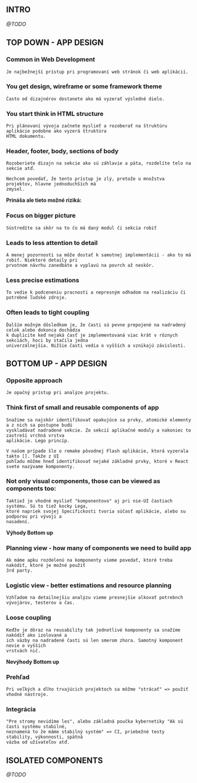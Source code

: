## INTRO
_@TODO_

## TOP DOWN - APP DESIGN

### Common in Web Development

	Je najbežnejší prístup pri programovaní web stránok či web aplikácií.

### You get design, wireframe or some framework theme

	Často od dizajnérov dostanete ako má vyzerať výsledné dielo.

###  You start think in HTML structure
	Pri plánovaní vývoja začnete myslieť a rozoberať na štruktúru aplikácie podobne ako vyzerá štruktúra
	HTML dokumentu.

### Header, footer, body, sections of body
	Rozoberiete dizajn na sekcie ako sú záhlavie a päta, rozdelíte telo na sekcie atď.

	Nechcem povedať, že tento prístup je zlý, pretože u množstva projektov, hlavne jednoduchších má
	zmysel.

**Prináša ale tieto možné riziká:**

### Focus on bigger picture
	Sústredíte sa skôr na to čo má daný modul či sekcia robiť
	
### Leads to less attention to detail
	A menej pozornosti sa môže dostať k samotnej implementácii - ako to má robiť. Niektoré detaily pri
	prvotnom návrhu zanedbáte a vyplavú na povrch až neskôr.
	
### Less precise estimations
	To vedie k podceneniu pracnosti a nepresným odhadom na realizáciu či potrebné ľudské zdroje.
	
### Often leads to tight coupling
	Ďalším možným dôsledkom je, že časti sú pevne prepojené na nadradený celok alebo dokonca dochádza
	k duplicite keď nejaká časť je implementovaná viac krát v rôznych sekciách, hoci by stačila jedna
	univerzálnejšia. Nižšie časti vedia o vyšších a vznikajú závislosti.

## BOTTOM UP - APP DESIGN

### Opposite approach
	Je opačný prístup pri analýze projektu.

### Think first of small and reusable components of app
	Snažime sa najskôr identifikovať opakujúce sa prvky, atomické elementy a z nich sa postupne budú
	vyskladávať nadradené sekcie. Zo sekcií aplikačné moduly a nakoniec to zastreší vrchná vrstva
	aplikácie. Lego princíp.
	
	V našom prípade šlo o remake pôvodnej Flash aplikácie, ktorá vyzerala takto []. Takže z UI
	pohľadu môžme hneď identifikovať nejaké základné prvky, ktoré v React svete nazývame komponenty.
	
### Not only visual components, those can be viewed as components too:
	Taktiež je vhodné myslieť "komponentovo" aj pri nie-UI častiach systému. Sú to tiež kocky Lega,
	ktoré napriek svojej špecifickosti tvoria súčasť aplikácie, alebo su podporou pri vývoji a
	nasadení.
	
**Výhody Bottom up**
	
### Planning view - how many of components we need to build app
	Ak máme apku rozdelenú na komponenty vieme povedať, ktoré treba nakódiť, ktoré je možné použiť
	3rd party.

### Logistic view - better estimations and resource planning
	Vzhľadom na detailnejšiu analýzu vieme presnejšie alkovať potrebnch vývojárov, testerov a čas.

### Loose coupling
	Keďže je dôraz na reusability tak jednotlivé komponenty sa snažíme nakódiť ako izolované a
	ich väzby na nadradené časti sú len smerom zhora. Samotný komponent nevie o vyšších
	vrstvách nič.
	
**Nevýhody Bottom up**

### Prehľad
	Pri veľkých a dlho trvajúcich projektoch sa môžme "strácať" => použiť vhodné nástroje.

### Integrácia
	"Pre stromy nevidíme les", alebo základná poučka kybernetiky "Ak sú časti systému stabilné,
	neznamená to že máme stabilný systém" => CI, priebežné testy stability, výkonnosti, spätná
	väzba od užívateľov atď.

## ISOLATED COMPONENTS
_@TODO_
